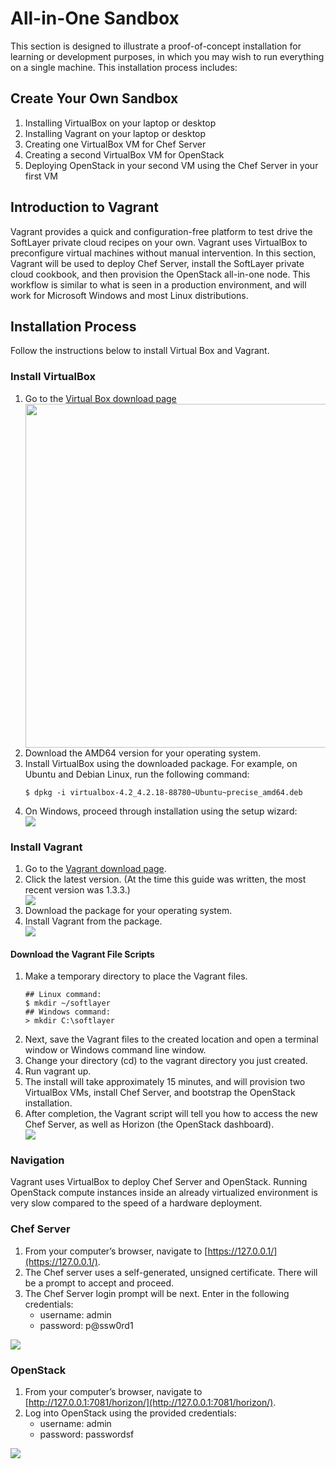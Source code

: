 # All-in-One Sandbox

This section is designed to illustrate a proof-of-concept installation for learning or development purposes, in which you may wish to run everything on a single machine. This installation process includes:

## Create Your Own Sandbox

1.  Installing VirtualBox on your laptop or desktop
2.  Installing Vagrant on your laptop or desktop
3.  Creating one VirtualBox VM for Chef Server
4.  Creating a second VirtualBox VM for OpenStack
5.  Deploying OpenStack in your second VM using the Chef Server in your first VM

## Introduction to Vagrant

Vagrant provides a quick and configuration-free platform to test drive the SoftLayer private cloud recipes on your own. Vagrant uses VirtualBox to preconfigure virtual machines without manual intervention. In this section, Vagrant will be used to deploy Chef Server, install the SoftLayer private cloud cookbook, and then provision the OpenStack all-in-one node. This workflow is similar to what is seen in a production environment, and will work for Microsoft Windows and most Linux distributions.

## Installation Process

Follow the instructions below to install Virtual Box and Vagrant.

### Install VirtualBox

<ol>
	<li>Go to the <a href="https://www.virtualbox.org/wiki/Downloads">Virtual Box download page</a></li>
			<img class="img-thumbnail" height="550px" src="{{ page.baseurl }}images/sandbox/006.png">
	<li>Download the AMD64 version for your operating system.</li>
	<li>Install VirtualBox using the downloaded package. For example, on Ubuntu and Debian Linux, run the following command:</li>
			<pre><code>$ dpkg -i virtualbox-4.2_4.2.18-88780~Ubuntu~precise_amd64.deb</code></pre>
	<li>On Windows, proceed through installation using the setup wizard:</li>
			<img class="img-thumbnail" src="{{ page.baseurl }}images/sandbox/002.png">
</ol>

### Install Vagrant

<ol>
	<li>Go to the <a href="http://downloads.vagrantup.com">Vagrant download page</a>.</li>
	<li>Click the latest version. (At the time this guide was written, the most recent version was 1.3.3.)</li>
			<img class="img-thumbnail" src="{{ page.baseurl }}images/sandbox/003.png">
	<li>Download the package for your operating system.</li>
	<li>Install Vagrant from the package.</li>
			<img class="img-thumbnail" src="{{ page.baseurl }}images/sandbox/004.png">
</ol>

#### Download the Vagrant File Scripts

<ol>
	<li>Make a temporary directory to place the Vagrant files.</li>
<pre><code>## Linux command:
$ mkdir ~/softlayer
## Windows command:
> mkdir C:\softlayer</code></pre>
	<li>Next, save the Vagrant files to the created location and open a terminal window or Windows command line window.</li>
	<li>Change your directory (cd) to the vagrant directory you just created.</li>
	<li>Run vagrant up.</li>
	<li>The install will take approximately 15 minutes, and will provision two VirtualBox VMs, install Chef Server, and bootstrap the OpenStack installation.</li>
	<li>After completion, the Vagrant script will tell you how to access the new Chef Server, as well as Horizon (the OpenStack dashboard).</li>
			<img class="img-thumbnail" src="{{ page.baseurl }}images/sandbox/007.png">
</ol>

### Navigation

Vagrant uses VirtualBox to deploy Chef Server and OpenStack. Running OpenStack compute instances inside an already virtualized environment is very slow compared to the speed of a hardware deployment.

### Chef Server

1.  From your computer’s browser, navigate to [https://127.0.0.1/](https://127.0.0.1/).
2.  The Chef server uses a self-generated, unsigned certificate. There will be a prompt to accept and proceed.
3.  The Chef Server login prompt will be next. Enter in the following credentials:
	* username: admin
	* password: p@ssw0rd1

<img class="img-thumbnail" src="{{ page.baseurl }}images/sandbox/009.png">

### OpenStack

1.  From your computer’s browser, navigate to [http://127.0.0.1:7081/horizon/](http://127.0.0.1:7081/horizon/).
2.  Log into OpenStack using the provided credentials:
	* username: admin
	* password: passwordsf

<img class="img-thumbnail" src="{{ page.baseurl }}images/sandbox/010.png">